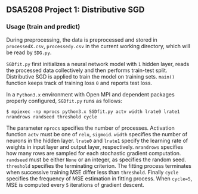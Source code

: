 ## DSA5208 Project 1: Distributive SGD

### Usage (train and predict)

During preprocessing, the data is preprocessed and stored in `processedX.csv`, `processedy.csv` in the current working directory, which will be read by `SDG.py`.

`SGDfit.py` first initializes a neural network model with `1` hidden layer, reads the processed data collectively and then performs train-test split. Distributive SGD is applied to train the model on training sets. `main()` function keeps track of training loss `0` and reports test loss. 

In a `Python3.x` environment with Open MPI and dependent packages properly configured, `SGDfit.py` runs as follows: 

```
$ mpiexec -np nprocs python3.x SGDfit.py actv width lrate0 lrate1 nrandrows randseed threshold cycle
```
The parameter `nprocs` specifies the number of processes. Activation function `actv` must be one of `relu`, `sigmoid`. `width` specifies the number of neurons in the hidden layer. `lrate0` and `lrate1` specify the learning rate of weights in input layer and output layer, respectively. `nrandrows` specifies how many rows are sampled for each  stochastic gradient computation. `randseed` must be either `None` or an integer, as specifies the random seed. `threshold` specifies the terminating criterion. The fitting process terminates when successive training MSE differ less than `threshold`. Finally `cycle` specifies the frequency of MSE estimation in fitting process. When `cycle=5`, MSE is computed every `5` iterations of gradient descent. 